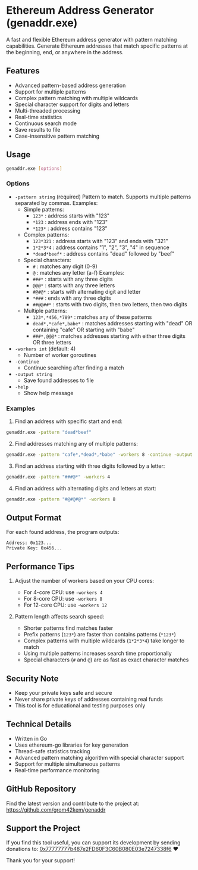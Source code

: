 # Ethereum Address Generator (genaddr.exe)

A fast and flexible Ethereum address generator with pattern matching capabilities. Generate Ethereum addresses that match specific patterns at the beginning, end, or anywhere in the address.

## Features

- Advanced pattern-based address generation
- Support for multiple patterns
- Complex pattern matching with multiple wildcards
- Special character support for digits and letters
- Multi-threaded processing
- Real-time statistics
- Continuous search mode
- Save results to file
- Case-insensitive pattern matching

## Usage

```bash
genaddr.exe [options]
```

### Options

- `-pattern string` (required)
  Pattern to match. Supports multiple patterns separated by commas.
  Examples:
  - Simple patterns:
    - `123*` : address starts with "123"
    - `*123` : address ends with "123"
    - `*123*` : address contains "123"
  - Complex patterns:
    - `123*321` : address starts with "123" and ends with "321"
    - `1*2*3*4` : address contains "1", "2", "3", "4" in sequence
    - `*dead*beef*` : address contains "dead" followed by "beef"
  - Special characters:
    - `#` : matches any digit (0-9)
    - `@` : matches any letter (a-f)
    Examples:
    - `###*` : starts with any three digits
    - `@@@*` : starts with any three letters
    - `#@#@*` : starts with alternating digit and letter
    - `*###` : ends with any three digits
    - `##@@##*` : starts with two digits, then two letters, then two digits
  - Multiple patterns:
    - `123*,*456,*789*` : matches any of these patterns
    - `dead*,*cafe*,babe*` : matches addresses starting with "dead" OR containing "cafe" OR starting with "babe"
    - `###*,@@@*` : matches addresses starting with either three digits OR three letters
- `-workers int` (default: 4)
  - Number of worker goroutines
- `-continue`
  - Continue searching after finding a match
- `-output string`
  - Save found addresses to file
- `-help`
  - Show help message

### Examples

1. Find an address with specific start and end:
```bash
genaddr.exe -pattern "dead*beef"
```

2. Find addresses matching any of multiple patterns:
```bash
genaddr.exe -pattern "cafe*,*dead*,*babe" -workers 8 -continue -output results.txt
```

3. Find an address starting with three digits followed by a letter:
```bash
genaddr.exe -pattern "###@*" -workers 4
```

4. Find an address with alternating digits and letters at start:
```bash
genaddr.exe -pattern "#@#@#@*" -workers 8
```

## Output Format

For each found address, the program outputs:
```
Address: 0x123...
Private Key: 0x456...
```

## Performance Tips

1. Adjust the number of workers based on your CPU cores:
   - For 4-core CPU: use `-workers 4`
   - For 8-core CPU: use `-workers 8`
   - For 12-core CPU: use `-workers 12`

2. Pattern length affects search speed:
   - Shorter patterns find matches faster
   - Prefix patterns (`123*`) are faster than contains patterns (`*123*`)
   - Complex patterns with multiple wildcards (`1*2*3*4`) take longer to match
   - Using multiple patterns increases search time proportionally
   - Special characters (`#` and `@`) are as fast as exact character matches

## Security Note

- Keep your private keys safe and secure
- Never share private keys of addresses containing real funds
- This tool is for educational and testing purposes only

## Technical Details

- Written in Go
- Uses ethereum-go libraries for key generation
- Thread-safe statistics tracking
- Advanced pattern matching algorithm with special character support
- Support for multiple simultaneous patterns
- Real-time performance monitoring

## GitHub Repository

Find the latest version and contribute to the project at:
https://github.com/grom42kem/genaddr

## Support the Project

If you find this tool useful, you can support its development by sending donations to:
[0x77777777b487e2FD60F3C60B080E03e7247338f6](https://etherscan.io/address/0x77777777b487e2FD60F3C60B080E03e7247338f6) ❤️

Thank you for your support! 
